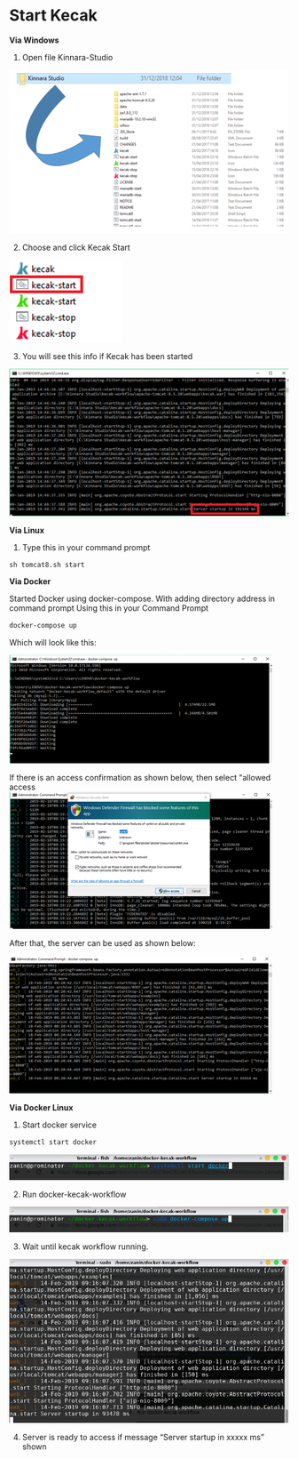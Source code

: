 # Start Kecak

**Via Windows**

1. Open file Kinnara-Studio

<img src="https://raw.githubusercontent.com/kinnara-digital-studio/kecak-workflow/master/docs/assets/startKecak.png" alt="startKecak" />

2. Choose and click Kecak Start

<img src="https://raw.githubusercontent.com/kinnara-digital-studio/kecak-workflow/master/docs/assets/kecak-start.png" alt="kecak-start" />

3. You will see this info if Kecak has been started

<img src="https://raw.githubusercontent.com/kinnara-digital-studio/kecak-workflow/master/docs/assets/information-kecak-start.png" alt="startKecakInfo" />

**Via Linux**

1. Type this in your command prompt

```
sh tomcat8.sh start
```

**Via Docker**

Started Docker using docker-compose. With adding directory address in command prompt
 Using this in your Command Prompt
```html
docker-compose up
```

Which will look like this:

<img src="https://raw.githubusercontent.com/kinnara-digital-studio/kecak-workflow/master/docs/assets/docker-windows-2.png" alt="docker windows" />


If there is an access confirmation as shown below, then select "allowed access
<img src="https://raw.githubusercontent.com/kinnara-digital-studio/kecak-workflow/master/docs/assets/docker-windows-3.png" alt="docker windows" />


After that, the server can be used as shown below:

<img src="https://raw.githubusercontent.com/kinnara-digital-studio/kecak-workflow/master/docs/assets/docker-windows-4.png" alt="docker windows" />

**Via Docker Linux**

1. Start docker service

```html
systemctl start docker
```
<img src="https://raw.githubusercontent.com/kinnara-digital-studio/kecak-workflow/master/docs/assets/docker-linux2.png" alt="docker linux" />

2. Run docker-kecak-workflow

<img src="https://raw.githubusercontent.com/kinnara-digital-studio/kecak-workflow/master/docs/assets/docker-linux3.png" alt="docker linux" />

3. Wait until kecak workflow running.
<img src="https://raw.githubusercontent.com/kinnara-digital-studio/kecak-workflow/master/docs/assets/docker-linux4.png" alt="docker linux" />

4. Server is ready to access if message “Server startup in xxxxx ms” shown
